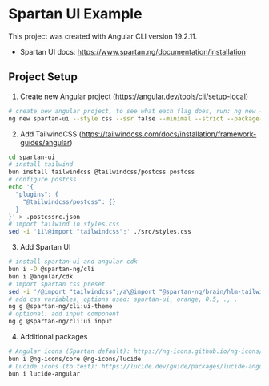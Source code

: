 # Spartan UI Example

This project was created with Angular CLI version 19.2.11.

- Spartan UI docs: https://www.spartan.ng/documentation/installation

## Project Setup

1. Create new Angular project (https://angular.dev/tools/cli/setup-local)
```sh
# create new angular project, to see what each flag does, run: ng new --help
ng new spartan-ui --style css --ssr false --minimal --strict --package-manager bun --skip-install
```

2. Add TailwindCSS (https://tailwindcss.com/docs/installation/framework-guides/angular)
```sh
cd spartan-ui
# install tailwind
bun install tailwindcss @tailwindcss/postcss postcss
# configure postcss
echo '{
  "plugins": {
    "@tailwindcss/postcss": {}
  }
}' > .postcssrc.json
# import tailwind in styles.css
sed -i '1i\@import "tailwindcss";' ./src/styles.css
```

3. Add Spartan UI
```sh
# install spartan-ui and angular cdk
bun i -D @spartan-ng/cli
bun i @angular/cdk
# import spartan css preset
sed -i '/@import "tailwindcss";/a\@import "@spartan-ng/brain/hlm-tailwind-preset.css";' ./src/styles.css
# add css variables, options used: spartan-ui, orange, 0.5, ., .
ng g @spartan-ng/cli:ui-theme
# optional: add input component
ng g @spartan-ng/cli:ui input
```

4. Additional packages
```sh
# Angular icons (Spartan default): https://ng-icons.github.io/ng-icons/#/getting-started
bun i @ng-icons/core @ng-icons/lucide
# Lucide icons (to test): https://lucide.dev/guide/packages/lucide-angular
bun i lucide-angular
```
